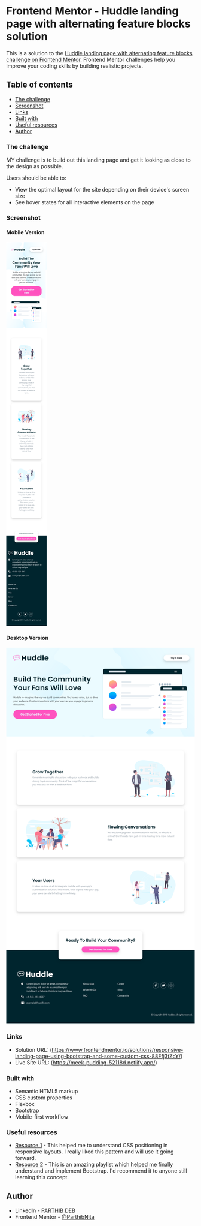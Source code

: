 # Frontend Mentor - Huddle landing page with alternating feature blocks solution

This is a solution to the [Huddle landing page with alternating feature blocks challenge on Frontend Mentor](https://www.frontendmentor.io/challenges/huddle-landing-page-with-alternating-feature-blocks-5ca5f5981e82137ec91a5100). Frontend Mentor challenges help you improve your coding skills by building realistic projects. 

## Table of contents
  - [The challenge](#the-challenge)
  - [Screenshot](#screenshot)
  - [Links](#links)
  - [Built with](#built-with)
  - [Useful resources](#useful-resources)
  - [Author](#author)


### The challenge
MY challenge is to build out this landing page and get it looking as close to the design as possible.

Users should be able to:

- View the optimal layout for the site depending on their device's screen size
- See hover states for all interactive elements on the page

### Screenshot

#### Mobile Version
![mobile version](./mobile.png)

#### Desktop Version
![desktop version](./desktop.png)

### Links

- Solution URL: (https://www.frontendmentor.io/solutions/responsive-landing-page-using-bootstrap-and-some-custom-css-88Ffj3tZcY/)
- Live Site URL: (https://meek-pudding-52118d.netlify.app/)

### Built with

- Semantic HTML5 markup
- CSS custom properties
- Flexbox
- Bootstrap
- Mobile-first workflow

### Useful resources

- [Resource 1](https://youtu.be/H04P5YXVssE?feature=shared) - This helped me to understand CSS positioning in responsive layouts. I really liked this pattern and will use it going forward.
- [Resource 2](https://youtube.com/playlist?list=PL4cUxeGkcC9joIM91nLzd_qaH_AimmdAR&feature=shared) - This is an amazing playlist which helped me finally understand and implement Bootstrap. I'd recommend it to anyone still learning this concept.

## Author

- LinkedIn - [PARTHIB DEB](https://www.linkedin.com/in/parthib-deb-914593248/)
- Frontend Mentor - [@ParthibNita](https://www.frontendmentor.io/profile/ParthibNita)
